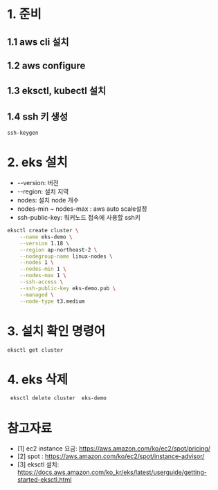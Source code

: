 
# 1. 준비
## 1.1 aws cli 설치
## 1.2 aws configure
## 1.3 eksctl, kubectl 설치
## 1.4 ssh 키 생성
```
ssh-keygen
```

# 2. eks 설치
* --version: 버전
* --region: 설치 지역
* nodes: 설치 node 개수
* nodes-min ~ nodes-max : aws auto scale설정
* ssh-public-key: 워커노드 접속에 사용할 ssh키
 
```sh
eksctl create cluster \
    --name eks-demo \
    --version 1.18 \
    --region ap-northeast-2 \
    --nodegroup-name linux-nodes \
    --nodes 1 \
    --nodes-min 1 \
    --nodes-max 1 \
    --ssh-access \
    --ssh-public-key eks-demo.pub \
    --managed \
    --node-type t3.medium
```

# 3. 설치 확인 명령어
```
eksctl get cluster
```

# 4. eks 삭제
```sh
 eksctl delete cluster  eks-demo
```

# 참고자료
* [1] ec2 instance 요금: https://aws.amazon.com/ko/ec2/spot/pricing/
* [2] spot : https://aws.amazon.com/ko/ec2/spot/instance-advisor/
* [3] eksctl 설치: https://docs.aws.amazon.com/ko_kr/eks/latest/userguide/getting-started-eksctl.html